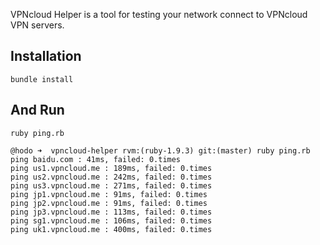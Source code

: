 VPNcloud Helper is a tool for testing your network connect to VPNcloud VPN servers.

## Installation

```console
bundle install
```

## And Run

```console
ruby ping.rb
```

```console
@hodo ➜  vpncloud-helper rvm:(ruby-1.9.3) git:(master) ruby ping.rb
ping baidu.com : 41ms, failed: 0.times
ping us1.vpncloud.me : 189ms, failed: 0.times
ping us2.vpncloud.me : 242ms, failed: 0.times
ping us3.vpncloud.me : 271ms, failed: 0.times
ping jp1.vpncloud.me : 91ms, failed: 0.times
ping jp2.vpncloud.me : 91ms, failed: 0.times
ping jp3.vpncloud.me : 113ms, failed: 0.times
ping sg1.vpncloud.me : 106ms, failed: 0.times
ping uk1.vpncloud.me : 400ms, failed: 0.times
```